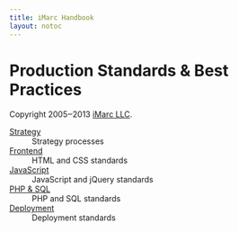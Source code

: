 ```yaml
---
title: iMarc Handbook
layout: notoc
---
```


<h1 class="title">Production Standards &amp; Best Practices </h1>
<p class="copyright">
	Copyright 2005‒2013 <a href="http://imarc.net/">iMarc LLC</a>.
</p>

<dl>
    <dt><a href="strategy">Strategy</a></dt>
	    <dd>Strategy processes</dd>
	<dt><a href="frontend">Frontend</a></dt>
		<dd>HTML and CSS standards</dd>
	<dt><a href="javascript">JavaScript</a></dt>
		<dd>JavaScript and jQuery standards</dd>
	<dt><a href="backend">PHP &amp; SQL</a></dt>
		<dd>PHP and SQL standards</dd>
	<dt><a href="deployment">Deployment</a></dt>
		<dd>Deployment standards</dd>
</dl>

<!--
## In progress:

<dl>
    <dt>
        <a href="strategy">Strategy</a>
    </dt>
    <dd>Strategy Processes</dd>
</dl>
-->